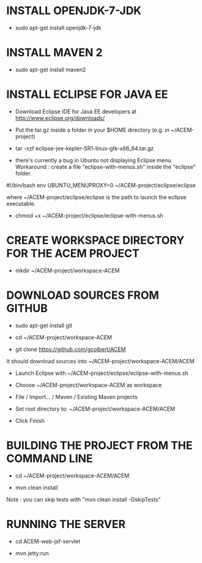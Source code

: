 INSTALL OPENJDK-7-JDK
=====

- sudo apt-get install openjdk-7-jdk

INSTALL MAVEN 2
====

- sudo apt-get install maven2

INSTALL ECLIPSE FOR JAVA EE
====

- Download Eclipse IDE for Java EE developers at http://www.eclipse.org/downloads/

- Put the tar.gz inside a folder in your $HOME directory (e.g. in ~/ACEM-project)

- tar -xzf eclipse-jee-kepler-SR1-linux-gtk-x86_64.tar.gz 

- there's currently a bug in Ubuntu not displaying Eclipse menu.
Workaround : create a file "eclipse-with-menus.sh" inside the "eclipse" folder.

#!/bin/bash
env UBUNTU_MENUPROXY=0 ~/ACEM-project/eclipse/eclipse

where ~/ACEM-project/eclipse/eclipse is the path to launch the eclipse executable.

- chmod +x ~/ACEM-project/eclipse/eclipse-with-menus.sh

CREATE WORKSPACE DIRECTORY FOR THE ACEM PROJECT
====

- mkdir ~/ACEM-project/workspace-ACEM

DOWNLOAD SOURCES FROM GITHUB
====

- sudo apt-get install git

- cd ~/ACEM-project/workspace-ACEM

- git clone https://github.com/gcolbert/ACEM

It should download sources into ~/ACEM-project/workspace-ACEM/ACEM

- Launch Eclipse with ~/ACEM-project/eclipse/eclipse-with-menus.sh

- Choose ~/ACEM-project/workspace-ACEM as workspace

- File / Import... / Maven / Existing Maven projects

- Set root directory to: ~/ACEM-project/workspace-ACEM/ACEM

- Click Finish

BUILDING THE PROJECT FROM THE COMMAND LINE
====

- cd ~/ACEM-project/workspace-ACEM/ACEM

- mvn clean install

Note : you can skip tests with "mvn clean install -DskipTests"

RUNNING THE SERVER
====

- cd ACEM-web-jsf-servlet

- mvn jetty:run

